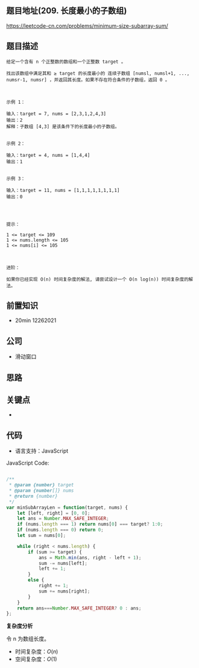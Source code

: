
## 题目地址(209. 长度最小的子数组)

https://leetcode-cn.com/problems/minimum-size-subarray-sum/

## 题目描述

```
给定一个含有 n 个正整数的数组和一个正整数 target 。

找出该数组中满足其和 ≥ target 的长度最小的 连续子数组 [numsl, numsl+1, ..., numsr-1, numsr] ，并返回其长度。如果不存在符合条件的子数组，返回 0 。

 

示例 1：

输入：target = 7, nums = [2,3,1,2,4,3]
输出：2
解释：子数组 [4,3] 是该条件下的长度最小的子数组。


示例 2：

输入：target = 4, nums = [1,4,4]
输出：1


示例 3：

输入：target = 11, nums = [1,1,1,1,1,1,1,1]
输出：0


 

提示：

1 <= target <= 109
1 <= nums.length <= 105
1 <= nums[i] <= 105

 

进阶：

如果你已经实现 O(n) 时间复杂度的解法, 请尝试设计一个 O(n log(n)) 时间复杂度的解法。
```

## 前置知识

- 20min 12262021

## 公司

- 滑动窗口

## 思路

## 关键点

-

## 代码

- 语言支持：JavaScript

JavaScript Code:

```javascript

/**
 * @param {number} target
 * @param {number[]} nums
 * @return {number}
 */
var minSubArrayLen = function(target, nums) {
    let [left, right] = [0, 0];
    let ans = Number.MAX_SAFE_INTEGER;
    if (nums.length === 1) return nums[0] === target? 1:0;
    if (nums.length === 0) return 0;
    let sum = nums[0];

    while (right < nums.length) {
        if (sum >= target) {
            ans = Math.min(ans, right - left + 1);
            sum -= nums[left];
            left += 1;
        }
        else {
            right += 1;
            sum += nums[right];
        }
    }
    return ans===Number.MAX_SAFE_INTEGER? 0 : ans;
};

```


**复杂度分析**

令 n 为数组长度。

- 时间复杂度：$O(n)$
- 空间复杂度：$O(1)$


